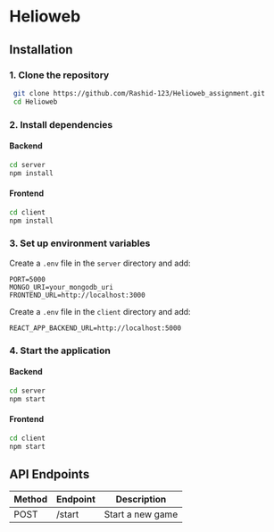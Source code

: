# Helioweb

## Installation

### **1. Clone the repository**

```sh
 git clone https://github.com/Rashid-123/Helioweb_assignment.git
 cd Helioweb
```

### **2. Install dependencies**

#### **Backend**

```sh
cd server
npm install
```

#### **Frontend**

```sh
cd client
npm install
```

### **3. Set up environment variables**

Create a `.env` file in the `server` directory and add:

```env
PORT=5000
MONGO_URI=your_mongodb_uri
FRONTEND_URL=http://localhost:3000
```

Create a `.env` file in the `client` directory and add:

```env
REACT_APP_BACKEND_URL=http://localhost:5000
```

### **4. Start the application**

#### **Backend**

```sh
cd server
npm start
```

#### **Frontend**

```sh
cd client
npm start
```

## API Endpoints

| Method | Endpoint | Description      |
| ------ | -------- | ---------------- |
| POST   | /start   | Start a new game |
